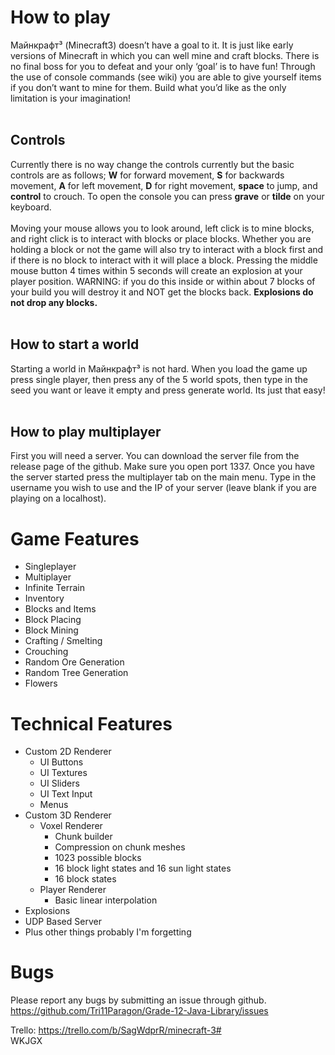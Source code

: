# How to play
Майнкрафт³ (Minecraft3) doesn’t have a goal to it. It is just like early versions of Minecraft in which you can well mine and craft blocks. There is no final boss for you to defeat and your only ‘goal’ is to have fun! Through the use of console commands (see wiki) you are able to give yourself items if you don’t want to mine for them. Build what you’d like as the only limitation is your imagination!<br>
<br>
## Controls
Currently there is no way change the controls currently but the basic controls are as follows; **W** for forward movement, **S** for backwards movement, **A** for left movement, **D** for right movement, **space** to jump, and **control** to crouch. To open the console you can press **grave** or **tilde** on your keyboard.<br>
<br>
Moving your mouse allows you to look around, left click is to mine blocks, and right click is to interact with blocks or place blocks. Whether you are holding a block or not the game will also try to interact with a block first and if there is no block to interact with it will place a block. Pressing the middle mouse button 4 times within 5 seconds will create an explosion at your player position. WARNING: if you do this inside or within about 7 blocks of your build you will destroy it and NOT get the blocks back. **Explosions do not drop any blocks.**<br>
<br>
## How to start a world
Starting a world in Майнкрафт³ is not hard. When you load the game up press single player, then press any of the 5 world spots, then type in the seed you want or leave it empty and press generate world. Its just that easy! <br>
<br>
## How to play multiplayer
First you will need a server. You can download the server file from the release page of the github. Make sure you open port 1337. Once you have the server started press the multiplayer tab on the main menu. Type in the username you wish to use and the IP of your server (leave blank if you are playing on a localhost).

# Game Features
* Singleplayer
* Multiplayer
* Infinite Terrain
* Inventory
* Blocks and Items
* Block Placing
* Block Mining
* Crafting / Smelting
* Crouching
* Random Ore Generation
* Random Tree Generation
* Flowers

# Technical Features
* Custom 2D Renderer
  * UI Buttons
  * UI Textures
  * UI Sliders
  * UI Text Input
  * Menus
* Custom 3D Renderer
    * Voxel Renderer
      * Chunk builder
      * Compression on chunk meshes
      * 1023 possible blocks
      * 16 block light states and 16 sun light states
      * 16 block states 
  * Player Renderer
     * Basic linear interpolation
* Explosions
* UDP Based Server
* Plus other things probably I'm forgetting

# Bugs
Please report any bugs by submitting an issue through github. https://github.com/Tri11Paragon/Grade-12-Java-Library/issues

Trello: https://trello.com/b/SagWdprR/minecraft-3# <br>
WKJGX
